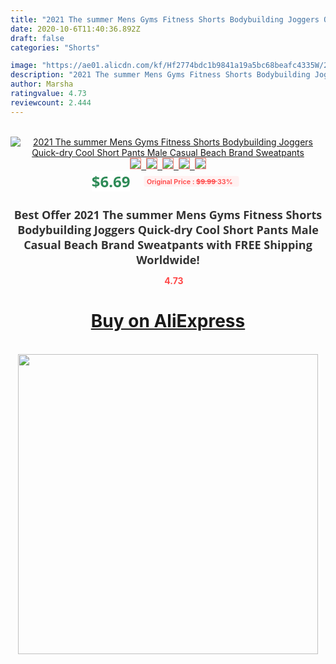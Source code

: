 ```yaml
---
title: "2021 The summer Mens Gyms Fitness Shorts Bodybuilding Joggers Quick-dry Cool Short Pants Male Casual Beach Brand Sweatpants"
date: 2020-10-6T11:40:36.892Z
draft: false
categories: "Shorts"

image: "https://ae01.alicdn.com/kf/Hf2774bdc1b9841a19a5bc68beafc4335W/2021-The-summer-Mens-Gyms-Fitness-Shorts-Bodybuilding-Joggers-Quick-dry-Cool-Short-Pants-Male-Casual.jpg"
description: "2021 The summer Mens Gyms Fitness Shorts Bodybuilding Joggers Quick-dry Cool Short Pants Male Casual Beach Brand Sweatpants"
author: Marsha
ratingvalue: 4.73
reviewcount: 2.444
---
```

<br>
<div style="text-align: center;">
<a href="https://s.click.aliexpress.com/e/_AbNXLB" target="_blank" rel="nofollow noopener noreferrer"><img alt="2021 The summer Mens Gyms Fitness Shorts Bodybuilding Joggers Quick-dry Cool Short Pants Male Casual Beach Brand Sweatpants" class="magnifier-image" src="https://ae01.alicdn.com/kf/Hf2774bdc1b9841a19a5bc68beafc4335W/2021-The-summer-Mens-Gyms-Fitness-Shorts-Bodybuilding-Joggers-Quick-dry-Cool-Short-Pants-Male-Casual.jpg_640x640.jpg">
<br>
<img style="border:1px solid salmon" src="https://ae01.alicdn.com/kf/Hf2774bdc1b9841a19a5bc68beafc4335W/2021-The-summer-Mens-Gyms-Fitness-Shorts-Bodybuilding-Joggers-Quick-dry-Cool-Short-Pants-Male-Casual.jpg_120x120.jpg">&nbsp;&nbsp;<img style="border:1px solid salmon" src="https://ae01.alicdn.com/kf/H195b48ed3d294cff97c1f754a2225099O/2021-The-summer-Mens-Gyms-Fitness-Shorts-Bodybuilding-Joggers-Quick-dry-Cool-Short-Pants-Male-Casual.jpg_120x120.jpg">&nbsp;&nbsp;<img style="border:1px solid salmon" src="https://ae01.alicdn.com/kf/He11990205e0e47768dcd0ae7d86375eep/2021-The-summer-Mens-Gyms-Fitness-Shorts-Bodybuilding-Joggers-Quick-dry-Cool-Short-Pants-Male-Casual.jpg_120x120.jpg">&nbsp;&nbsp;<img style="border:1px solid salmon" src="https://ae01.alicdn.com/kf/Hc5e658f7a93f4763b2f07f3629b03ae1n/2021-The-summer-Mens-Gyms-Fitness-Shorts-Bodybuilding-Joggers-Quick-dry-Cool-Short-Pants-Male-Casual.jpg_120x120.jpg">&nbsp;&nbsp;<img style="border:1px solid salmon" src="https://ae01.alicdn.com/kf/Heb401b5f29204844a5805f1d82b0afe4h/2021-The-summer-Mens-Gyms-Fitness-Shorts-Bodybuilding-Joggers-Quick-dry-Cool-Short-Pants-Male-Casual.jpg_120x120.jpg"></a></div><br0>
<div style="text-align: center;"><span style="background-color: white; border: 0px; box-sizing: border-box; color: seagreen; display: inline-block; font-family: &quot;open sans&quot; , &quot;arial&quot; , &quot;helvetica&quot; , sans-serif , &quot;heiti&quot;; font-size: 24px; font-stretch: inherit; font-weight: 700; line-height: inherit; margin: 0px 10px 0px 0px; padding: 0px; vertical-align: middle;">$6.69 </span>
<span style="background: rgb(255 , 241 , 241); border-radius: 3px; border: 0px; box-sizing: border-box; color: #ff4747; display: inline-block; font-family: inherit; font-size: 12px; font-stretch: inherit; font-style: inherit; font-variant: inherit; font-weight: 600; line-height: inherit; margin: 0px; padding: 2px 5px; transform: scale(0.9); vertical-align: middle;">Original Price : <b style="text-decoration: line-through;">$9.99 </b> 33%&nbsp;&nbsp;</span></div>
<h1 style="color: #333333; display: inline-block; font-family: &quot;open sans&quot; , &quot;arial&quot; , &quot;helvetica&quot; , sans-serif , &quot;heiti&quot;; font-size: 18px; font-stretch: inherit; font-weight: 700; text-align: center;">Best Offer 2021 The summer Mens Gyms Fitness Shorts Bodybuilding Joggers Quick-dry Cool Short Pants Male Casual Beach Brand Sweatpants with FREE Shipping Worldwide!</h1>
<div style="color: #ff4747; text-align: center;">
<img src="https://4.bp.blogspot.com/-M0ZcTcb-5uY/XleCXlxnR4I/AAAAAAAAAEc/OrjgMkXV1oMQFaCRZj5HQwOCBcu3w1FegCPcBGAYYCw/s1600/star.png" style="height: 15px;">&nbsp;<b>4.73</b></div>
<div class="button_cont" align="center"><a class="buynow_a" href="https://s.click.aliexpress.com/e/_AbNXLB" target="_blank" rel="nofollow noopener noreferrer"><H1>Buy on AliExpress</H1></a></div><br>
<div class="separator" style="clear: both; text-align: center;">
<img src="https://lh3.googleusercontent.com/-pTy5HemUv9M/XlePHvY0dAI/AAAAAAAAAE4/0nX5iRUoIWY8eMW9Dpxeirr157OZliDIgCLcBGAsYHQ/s1600/badge.gif" width="480">
</div>
